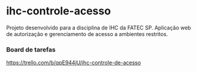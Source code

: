 # ihc-controle-acesso
Projeto desenvolvido para a disciplina de IHC da FATEC SP. 
Aplicação web de autorização e gerenciamento de acesso a ambientes restritos.

### Board de tarefas
https://trello.com/b/qpE944jU/ihc-controle-de-acesso
